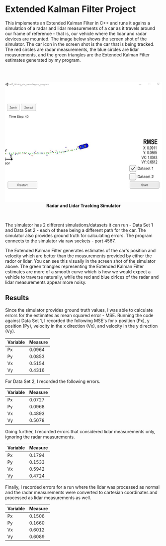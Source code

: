# Extended Kalman Filter Project

This implements an Extended Kalman Filter in C++ and runs it agains a simulation of a radar and lidar measurements of a car as it travels around our frame of reference - that is, our vehicle where the lidar and radar devices are mounted.  The image below shows the screen shot of the simulator.  The car icon in the screen shot is the car that is being tracked.  The red circles are radar measurements, the blue circles are lidar measurements, and the green triangles are the Extended Kalman Filter estimates generated by my program.  

<br /><br />
<p align="center">
<img src="https://github.com/TheOnceAndFutureSmalltalker/extended_kalman_filter/blob/master/images/simulator.JPG" width="792px" /><br /><b>Radar and Lidar Tracking Simulator</b></p>
<br />

The simulator has 2 different simulations/datasets it can run - Data Set 1 and Data Set 2 - each of these being a different path for the car.  The simulator also provides ground truth for calculating errors.  The program connects to the simulator via raw sockets - port 4567. 

The Extended Kalman Filter generates estimates of the car's position and velocity which are better than the measurements provided by either the rador or lidar.  You can see this visually in the screen shot of the simulator above.   The green triangles representing the Extended Kalman Filter estimates are more of a smooth curve which is how we would expect a vehicle to traverse naturally, while the red and blue cirlces of the radar and lidar measurements appear more noisy. 




## Results

Since the simulator provides ground truth values, I was able to calculate errors for the estimates as mean squared error - MSE.
Running the code against Data Set 1, I recorded the following MSE's for x position (Px), y position (Py), velocity in the x direction (Vx), and velocity in the y direction (Vy).

Variable | Measure
-----|-----
Px | 0.0964
Py | 0.0853
Vx | 0.5154
Vy | 0.4316

For Data Set 2, I recorded the following errors.

Variable | Measure
-----|-----
Px | 0.0727
Py | 0.0968
Vx | 0.4893
Vy | 0.5078

Going further, I recorded errors that considered lidar measurements only, ignoring the radar measurements.

Variable | Measure
-----|-----
Px | 0.1794
Py | 0.1533
Vx | 0.5942
Vy | 0.4724

Finally, I recorded errors for a run where the lidar was processed as normal and the radar measurements were converted to cartesian coordinates and processed as lidar measurements as well.

Variable | Measure
-----|-----
Px | 0.1506
Py | 0.1660
Vx | 0.6012
Vy | 0.6089


